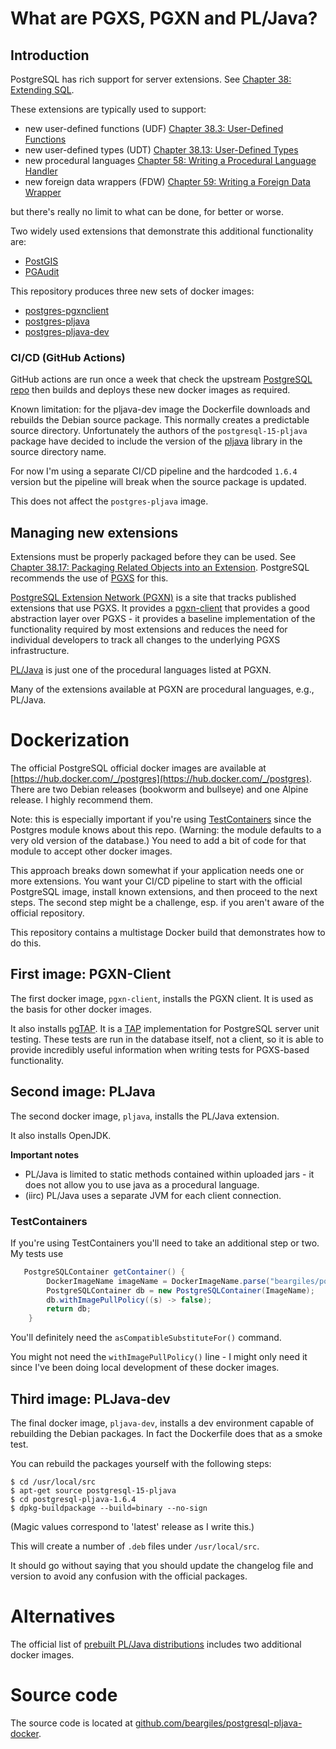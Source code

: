 # What are PGXS, PGXN and PL/Java? 

## Introduction

PostgreSQL has rich support for server extensions. See
[Chapter 38: Extending SQL](https://www.postgresql.org/docs/15/extend.html).

These extensions are typically used to support:

- new user-defined functions (UDF) [Chapter 38.3: User-Defined Functions](https://www.postgresql.org/docs/15/xfunc.html)
- new user-defined types (UDT) [Chapter 38.13: User-Defined Types](https://www.postgresql.org/docs/15/xtypes.html)
- new procedural languages [Chapter 58: Writing a Procedural Language Handler](https://www.postgresql.org/docs/15/plhandler.html)
- new foreign data wrappers (FDW) [Chapter 59: Writing a Foreign Data Wrapper](https://www.postgresql.org/docs/15/fdwhandler.html)

but there's really no limit to what can be done, for better or worse.

Two widely used extensions that demonstrate this additional functionality are:

- [PostGIS](https://postgis.net/)
- [PGAudit](https://www.pgaudit.org/)

This repository produces three new sets of docker images:

- [postgres-pgxnclient](https://hub.docker.com/repository/docker/beargiles/postgres-pgxnclient/general)
- [postgres-pljava](https://hub.docker.com/repository/docker/beargiles/postgres-pljava/general)
- [postgres-pljava-dev](https://hub.docker.com/repository/docker/beargiles/postgres-pljava-dev/general)

### CI/CD (GitHub Actions)

GitHub actions are run once a week that check the upstream [PostgreSQL repo](https://hub.docker.com/_/postgres)
then builds and deploys these new docker images as required.

Known limitation: for the pljava-dev image the Dockerfile downloads and rebuilds the Debian
source package. This normally creates a predictable source directory. Unfortunately the
authors of the `postgresql-15-pljava` package have decided to include the version of the
[pljava](https://github.com/tada/pljava) library in the source directory name.

For now I'm using a separate CI/CD pipeline and the hardcoded `1.6.4` version but
the pipeline will break when the source package is updated.

This does not affect the `postgres-pljava` image.

## Managing new extensions

Extensions must be properly packaged before they can be used. See
[Chapter 38.17: Packaging Related Objects into an Extension](https://www.postgresql.org/docs/15/extend-extensions.html).
PostgreSQL recommends the use of [PGXS](https://www.postgresql.org/docs/15/extend-pgxs.html) for this.

[PostgreSQL Extension Network (PGXN)](https://pgxn.org/) is a site that tracks published extensions
that use PGXS. It provides a [pgxn-client](https://github.com/pgxn/pgxnclient) that provides a good
abstraction layer over PGXS - it provides a baseline implementation of the functionality required
by most extensions and reduces the need for individual developers to track all changes to the underlying
PGXS infrastructure.

[PL/Java](https://github.com/tada/pljava/wiki) is just one of the procedural languages listed at PGXN.

Many of the extensions available at PGXN are procedural languages, e.g., PL/Java.

# Dockerization

The official PostgreSQL official docker images are available at [https://hub.docker.com/_/postgres](https://hub.docker.com/_/postgres).
There are two Debian releases (bookworm and bullseye) and one Alpine release. I highly recommend them.

Note: this is especially important if you're using [TestContainers](https://testcontainers.com/)
since the Postgres module knows about this repo. (Warning: the module defaults to a very old version of the database.)
You need to add a bit of code for that module to accept other docker images.

This approach breaks down somewhat if your application needs one or more extensions. You want your CI/CD
pipeline to start with the official PostgreSQL image, install known extensions, and then proceed to the next
steps. The second step might be a challenge, esp. if you aren't aware of the official repository.

This repository contains a multistage Docker build that demonstrates how to do this.

## First image: PGXN-Client

The first docker image, `pgxn-client`, installs the PGXN client. It is used as the basis for other
docker images.

It also installs [pgTAP](https://pgtap.org/). It is a [TAP](https://testanything.org/) implementation
for PostgreSQL server unit testing. These tests are run in the database itself, not a client, so it
is able to provide incredibly useful information when writing tests for PGXS-based functionality.

## Second image: PLJava

The second docker image, `pljava`, installs the PL/Java extension.

It also installs OpenJDK.

**Important notes**
- PL/Java is limited to static methods contained within uploaded jars - it does not allow you to use java as a procedural language.
- (iirc) PL/Java uses a separate JVM for each client connection.

### TestContainers

If you're using TestContainers you'll need to take an additional step or two. My tests use

```java
   PostgreSQLContainer getContainer() {
        DockerImageName imageName = DockerImageName.parse("beargiles/postgres-pljava:15.4").asCompatibleSubstituteFor("postgres");
        PostgreSQLContainer db = new PostgreSQLContainer(ImageName);
        db.withImagePullPolicy((s) -> false);
        return db;
    }
```

You'll definitely need the `asCompatibleSubstituteFor()` command.

You might not need the `withImagePullPolicy()` line - I might only need it since I've been doing local development
of these docker images.

## Third image: PLJava-dev

The final docker image, `pljava-dev`, installs a dev environment capable of rebuilding the
Debian packages. In fact the Dockerfile does that as a smoke test.

You can rebuild the packages yourself with the following steps:

```shell
$ cd /usr/local/src
$ apt-get source postgresql-15-pljava
$ cd postgresql-pljava-1.6.4
$ dpkg-buildpackage --build=binary --no-sign
```

(Magic values correspond to 'latest' release as I write this.)

This will create a number of `.deb` files under `/usr/local/src`.

It should go without saying that you should update the changelog file and version to avoid
any confusion with the official packages.

# Alternatives

The official list of [prebuilt PL/Java distributions](https://github.com/tada/pljava/wiki/Prebuilt-packages)
includes two additional docker images.

# Source code

The source code is located at [github.com/beargiles/postgresql-pljava-docker](https://github.com/beargiles/postgresql-pljava-docker).